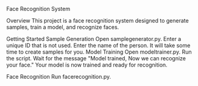 Face Recognition System

Overview
This project is a face recognition system designed to generate samples, train a model, and recognize faces.

Getting Started
Sample Generation
Open samplegenerator.py.
Enter a unique ID that is not used.
Enter the name of the person.
It will take some time to create samples for you.
Model Training
Open modeltrainer.py.
Run the script.
Wait for the message "Model trained, Now we can recognize your face."
Your model is now trained and ready for recognition.

Face Recognition
Run facerecognition.py.
